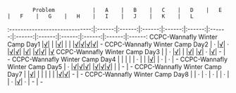 
            Problem            |   A    |   B    |   C    |   D    |   E    |   F    |   G    |   H    |   I    |   J    |   K    |   L
:-----------------------------:|:------:|:------:|:------:|:------:|:------:|:------:|:------:|:------:|:------:|:------:|:------:|:------:
CCPC-Wannafly Winter Camp Day1 |[√][128]|        |        |[√][103]|        |        |        |[√][104]|[√][105]|[√][106]|[√][109]| - 
CCPC-Wannafly Winter Camp Day2 |   ·    |[√][124]|   ·    |[√][126]|[√][127]|        |[√][121]|        |[√][107]|[√][118]|        |[√][110]
CCPC-Wannafly Winter Camp Day3 |        |   ·    |[√][114]|        |        |[√][111]|        |[√][113]|   ·    |[√][112]|    -   | - 
CCPC-Wannafly Winter Camp Day4 |        |        |        |        |   ·    |        |        |[√][123]|        |   ·    |    ·   | -
CCPC-Wannafly Winter Camp Day5 |   ·    |[√][122]|[√][115]|[√][125]|        |[√][119]|[√][120]|[√][100]|        |        |    -   | -
CCPC-Wannafly Winter Camp Day7 |        |[√][102]|        |        |        |        |        |        |[√][116]|[√][101]|    -   | - 
CCPC-Wannafly Winter Camp Day8 |        |   ·    |   ·    |   ·    |        |   ·    |        |   ·    |[√][117]|   ·    |    -   | -

[100]: https://github.com/Dafenghh/Training_Summary/blob/master/code/CCPC_Wannafly_Camp_2019/day5/H_Zayin.cpp
[101]: https://github.com/Dafenghh/Training_Summary/blob/master/code/CCPC_Wannafly_Camp_2019/day7/J_Zayin.cpp
[102]: https://github.com/Dafenghh/Training_Summary/blob/master/code/CCPC_Wannafly_Camp_2019/day7/B_Zayin.cpp
[103]: https://github.com/Dafenghh/Training_Summary/blob/master/code/CCPC_Wannafly_Camp_2019/day1/D_zayin.cpp
[104]: https://github.com/Dafenghh/Training_Summary/blob/master/code/CCPC_Wannafly_Camp_2019/day1/H_zayin.cpp
[105]: https://github.com/Dafenghh/Training_Summary/blob/master/code/CCPC_Wannafly_Camp_2019/day1/I_zayin.cpp
[106]: https://github.com/Dafenghh/Training_Summary/blob/master/code/CCPC_Wannafly_Camp_2019/day1/J_zayin.cpp
[107]: https://github.com/Dafenghh/Training_Summary/blob/master/code/CCPC_Wannafly_Camp_2019/day2/I_zayin.cpp
[109]: https://github.com/Dafenghh/Training_Summary/blob/master/code/CCPC_Wannafly_Camp_2019/day1/K_Zayin.cpp
[110]: https://github.com/Dafenghh/Training_Summary/blob/master/code/CCPC_Wannafly_Camp_2019/day2/L_Zayin.cpp
[111]: https://github.com/Dafenghh/Training_Summary/blob/master/code/CCPC_Wannafly_Camp_2019/day3/F_Zayin.cpp
[112]: https://github.com/Dafenghh/Training_Summary/blob/master/code/CCPC_Wannafly_Camp_2019/day3/J_Zayin.cpp
[113]: https://github.com/Dafenghh/Training_Summary/blob/master/code/CCPC_Wannafly_Camp_2019/day3/H_Zayin.cpp
[114]: https://github.com/Dafenghh/Training_Summary/blob/master/code/CCPC_Wannafly_Camp_2019/day3/C_Zayin.cpp
[115]: https://github.com/Dafenghh/Training_Summary/blob/master/code/CCPC_Wannafly_Camp_2019/day5/C_Zayin.cpp
[116]: https://github.com/Dafenghh/Training_Summary/blob/master/code/CCPC_Wannafly_Camp_2019/day7/I_Zayin.cpp
[117]: https://github.com/Dafenghh/Training_Summary/blob/master/code/CCPC_Wannafly_Camp_2019/day8/I_Zayin.cpp
[118]: https://github.com/Dafenghh/Training_Summary/blob/master/code/CCPC_Wannafly_Camp_2019/day2/J_Zayin.cpp
[119]: https://github.com/Dafenghh/Training_Summary/blob/master/code/CCPC_Wannafly_Camp_2019/day5/F_Zayin.cpp
[120]: https://github.com/Dafenghh/Training_Summary/blob/master/code/CCPC_Wannafly_Camp_2019/day5/G_Zayin.cpp
[121]: https://github.com/Dafenghh/Training_Summary/blob/master/code/CCPC_Wannafly_Camp_2019/day2/G_Zayin.cpp
[122]: https://github.com/Dafenghh/Training_Summary/blob/master/code/CCPC_Wannafly_Camp_2019/day5/B_Zayin.cpp
[123]: https://github.com/Dafenghh/Training_Summary/blob/master/code/CCPC_Wannafly_Camp_2019/day4/H_Zayin.cpp
[124]: https://github.com/Dafenghh/Training_Summary/blob/master/code/CCPC_Wannafly_Camp_2019/day2/B_Zayin.cpp
[125]: https://github.com/Dafenghh/Training_Summary/blob/master/code/CCPC_Wannafly_Camp_2019/day5/D_Zayin.cpp
[126]: https://github.com/Dafenghh/Training_Summary/blob/master/code/CCPC_Wannafly_Camp_2019/day2/D_Zayin.cpp
[127]: https://github.com/Dafenghh/Training_Summary/blob/master/code/CCPC_Wannafly_Camp_2019/day2/E_Zayin.cpp
[128]: https://github.com/Dafenghh/Training_Summary/blob/master/code/CCPC_Wannafly_Camp_2019/day1/A_Zayin.cpp
